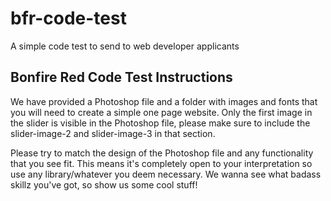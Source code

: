# bfr-code-test
A simple code test to send to web developer applicants

## Bonfire Red Code Test Instructions

We have provided a Photoshop file and a folder with images and fonts that you will need to create a simple one page website. Only the first image in the slider is visible in the Photoshop file, please make sure to include the slider-image-2 and slider-image-3 in that section.

Please try to match the design of the Photoshop file and any functionality that you see fit. This means it's completely open to your interpretation so use any library/whatever you deem necessary. We wanna see what badass skillz you've got, so show us some cool stuff!
